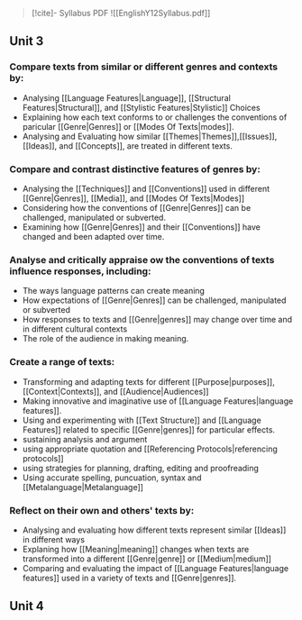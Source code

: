 >[!cite]- Syllabus PDF
>![[EnglishY12Syllabus.pdf]]

## Unit 3

### Compare texts from similar or different genres and contexts by:
- Analysing [[Language Features|Language]], [[Structural Features|Structural]], and [[Stylistic Features|Stylistic]] Choices
- Explaining how each text conforms to or challenges the conventions of paricular [[Genre|Genres]] or [[Modes Of Texts|modes]].
- Analysing and Evaluating how similar [[Themes|Themes]],[[Issues]], [[Ideas]], and [[Concepts]], are treated in different texts.
### Compare and contrast distinctive features of genres by:
- Analysing the [[Techniques]] and [[Conventions]] used in different [[Genre|Genres]], [[Media]], and [[Modes Of Texts|Modes]]
- Considering how the conventions of [[Genre|Genres]] can be challenged, manipulated or subverted.
- Examining how [[Genre|Genres]] and their [[Conventions]] have changed and been adapted over time.
### Analyse and critically appraise ow the conventions of texts influence responses, including:
- The ways language patterns can create meaning
- How expectations of [[Genre|Genres]] can be challenged, manipulated or subverted
- How responses to texts and [[Genre|genres]] may change over time and in different cultural contexts
- The role of the audience in making meaning.
### Create a range of texts:
- Transforming and adapting texts for different [[Purpose|purposes]], [[Context|Contexts]], and [[Audience|Audiences]]
- Making innovative and imaginative use of [[Language Features|language features]].
- Using and experimenting with [[Text Structure]] and [[Language Features]] related to specific [[Genre|genres]] for particular effects.
- sustaining analysis and argument
- using appropriate quotation and [[Referencing Protocols|referencing protocols]]
- using strategies for planning, drafting, editing and proofreading
- Using accurate spelling, puncuation, syntax and [[Metalanguage|Metalanguage]]
### Reflect on their own and others' texts by:
- Analysing and evaluating how different texts represent similar [[Ideas]] in different ways
- Explaning how [[Meaning|meaning]] changes when texts are transformed into a different [[Genre|genre]] or [[Medium|medium]]
- Comparing and evaluating the impact of [[Language Features|language features]] used in a variety of texts and [[Genre|genres]].

## Unit 4

